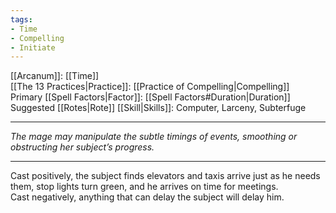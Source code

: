 ```yaml
---
tags:
- Time
- Compelling
- Initiate
---
```


[[Arcanum]]: [[Time]]\
[[The 13 Practices|Practice]]: [[Practice of Compelling|Compelling]]\
Primary [[Spell Factors|Factor]]: [[Spell Factors#Duration|Duration]]\
Suggested [[Rotes|Rote]] [[Skill|Skills]]: Computer, Larceny, Subterfuge

---

_The mage may manipulate the subtle timings of events, smoothing or obstructing her subject’s progress._

---

Cast positively, the subject finds elevators and taxis arrive just as he needs them, stop lights turn green, and he arrives on time for meetings.\
Cast negatively, anything that can delay the subject will delay him.